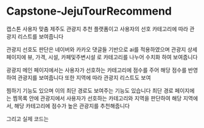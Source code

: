 # Capstone-JejuTourRecommend


캡스톤 
사용자 맞춤 제주도 관광지 추천 플랫폼이고
사용자의 선호 카테고리에 따라 관광지 리스트를 보여줍니다

관광지 선호도 판단은 네이버와 카카오 댓글들 기반으로 ai를 적용하였으며 
관광지 상세 페이지에 뷰, 가격, 시설, 카페및주변시설 로 카테고리를 나누어 수치화 하여 보여줍니다

광광지 메인 페이지에서는 사용자가 선호하는 카테고리에 점수를 주어 해당 점수를 반영하여 관광지를 보여줍니다
또한 지역에 따라 관광지 리스트도 보여

찜하기 기능도 있으며 이의 최단 경로도 보여주는 기능도 있습니다
최단 경로 페이지에는
찜목록 안에 관광지에서 사용자가 선호하는 카테고리와 지역을 판단하여 해당 지역에서, 해당 카테고리에 점수가 높은 관광지를 추천해줍니다

그리고 실제 코드는 

